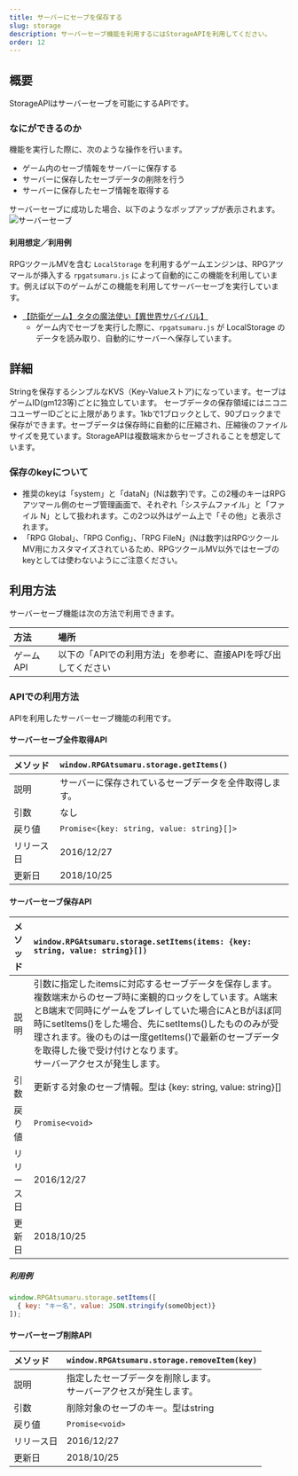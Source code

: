 ```yaml
---
title: サーバーにセーブを保存する
slug: storage
description: サーバーセーブ機能を利用するにはStorageAPIを利用してください。
order: 12
---
```


## 概要

 StorageAPIはサーバーセーブを可能にするAPIです。

### なにができるのか

機能を実行した際に、次のような操作を行います。

  - ゲーム内のセーブ情報をサーバーに保存する
  - サーバーに保存したセーブデータの削除を行う
  - サーバーに保存したセーブ情報を取得する

サーバーセーブに成功した場合、以下のようなポップアップが表示されます。  
![サーバーセーブ](/images/storage.png)

#### 利用想定／利用例
RPGツクールMVを含む `LocalStorage` を利用するゲームエンジンは、RPGアツマールが挿入する `rpgatsumaru.js` によって自動的にこの機能を利用しています。例えば以下のゲームがこの機能を利用してサーバーセーブを実行しています。
- [【防衛ゲーム】タタの魔法使い【異世界サバイバル】](https://game.nicovideo.jp/atsumaru/games/gm7601)
  - ゲーム内でセーブを実行した際に、`rpgatsumaru.js` が LocalStorage のデータを読み取り、自動的にサーバーへ保存しています。

## 詳細
Stringを保存するシンプルなKVS（Key-Valueストア)になっています。セーブはゲームID(gm123等)ごとに独立しています。
セーブデータの保存領域にはニコニコユーザーIDごとに上限があります。1kbで1ブロックとして、90ブロックまで保存ができます。セーブデータは保存時に自動的に圧縮され、圧縮後のファイルサイズを見ています。StorageAPIは複数端末からセーブされることを想定しています。

### 保存のkeyについて
- 推奨のkeyは「system」と「dataN」(Nは数字)です。この2種のキーはRPGアツマール側のセーブ管理画面で、それぞれ「システムファイル」と「ファイル N」として扱われます。この2つ以外はゲーム上で「その他」と表示されます。
- 「RPG Global」、「RPG Config」、「RPG FileN」(Nは数字)はRPGツクールMV用にカスタマイズされているため、RPGツクールMV以外ではセーブのkeyとしては使わないようにご注意ください。

## 利用方法

サーバーセーブ機能は次の方法で利用できます。


方法 | 場所
:---|:---
ゲームAPI | 以下の「APIでの利用方法」を参考に、直接APIを呼び出してください

### APIでの利用方法
APIを利用したサーバーセーブ機能の利用です。

#### サーバーセーブ全件取得API
メソッド | `window.RPGAtsumaru.storage.getItems()`
:---|:---
説明 | サーバーに保存されているセーブデータを全件取得します。
引数 | なし
戻り値 | `Promise<{key: string, value: string}[]>`
リリース日 | 2016/12/27
更新日 | 2018/10/25

#### サーバーセーブ保存API
メソッド | `window.RPGAtsumaru.storage.setItems(items: {key: string, value: string}[])`
:---|:---
説明 | 引数に指定したitemsに対応するセーブデータを保存します。<br>複数端末からのセーブ時に楽観的ロックをしています。A端末とB端末で同時にゲームをプレイしていた場合にAとBがほぼ同時にsetItems()をした場合、先にsetItems()したもののみが受理されます。後のものは一度getItems()で最新のセーブデータを取得した後で受け付けとなります。<br>サーバーアクセスが発生します。
引数 | 更新する対象のセーブ情報。型は {key: string, value: string}[]
戻り値 | `Promise<void>`
リリース日 | 2016/12/27
更新日 | 2018/10/25

##### 利用例

```js
window.RPGAtsumaru.storage.setItems([
  { key: "キー名", value: JSON.stringify(someObject)}
]);
```

#### サーバーセーブ削除API
メソッド | `window.RPGAtsumaru.storage.removeItem(key)`
:---|:---
説明 | 指定したセーブデータを削除します。<br>サーバーアクセスが発生します。
引数 | 削除対象のセーブのキー。型はstring
戻り値 | `Promise<void>`
リリース日 | 2016/12/27
更新日 | 2018/10/25
